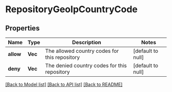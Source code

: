 # RepositoryGeoIpCountryCode

## Properties
Name | Type | Description | Notes
------------ | ------------- | ------------- | -------------
**allow** | **Vec<String>** | The allowed country codes for this repository | [default to null]
**deny** | **Vec<String>** | The denied country codes for this repository | [default to null]

[[Back to Model list]](../README.md#documentation-for-models) [[Back to API list]](../README.md#documentation-for-api-endpoints) [[Back to README]](../README.md)


